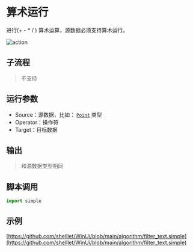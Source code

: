 # 算术运行
进行(+ - * / ) 算术运算，源数据必须支持算术运行。

![action](./images/2022-11-17_184608.png ':size=90%')

## 子流程

> 不支持

## 运行参数

* Source：源数据，比如： [`Point`](./types/Point.md) 类型
* Operator：操作符
* Target：目标数据
  
## 输出

> 和源数据类型相同


## 脚本调用

```python
import simple


```

## 示例

[https://github.com/shelllet/WinUi/blob/main/algorithm/filter_text.simple](https://github.com/shelllet/WinUi/blob/main/algorithm/filter_text.simple)

